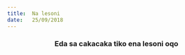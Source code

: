 ```yaml
---
title:  Na lesoni
date:   25/09/2018
---
```


### <center>Eda sa cakacaka tiko ena lesoni oqo</center>